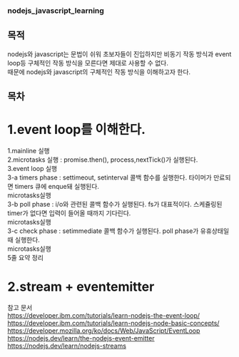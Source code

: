 ### nodejs_javascript_learning
## 목적 <br> 
nodejs와 javascript는 문법이 쉬워 초보자들이 진입하지만 비동기 작동 방식과 event loop등 구체적인 작동 방식을 모른다면 제대로 사용할 수 없다.<br> 때문에 nodejs와 javascript의 구체적인 작동 방식을 이해하고자 한다.<br>

## 목차<br>
# 1.event loop를 이해한다.<br>
1.mainline 실행<br>
2.microtasks 실행 : promise.then(), process,nextTick()가 실행된다.<br>
3.event loop 실행<br>
3-a timers phase : settimeout, setinterval 콜백 함수를 실행한다. 타이머가 만료되면 timers  큐에 enque돼 실행된다.<br>
microtasks실행<br>
3-b poll phase : i/o와 관련된 콜백 함수가 실행된다. fs가 대표적이다. 스케쥴링된 timer가 없다면 입력이 들어올 때까지 기다린다.<br>
microtasks실행 <br>
3-c check phase : setimmediate 콜백 함수가 실행된다. poll phase가 유휴상태일 때 실행한다.<br>
microtasks실행<br>
5줄 요약 정리<br>
# 2.stream + eventemitter<br>

참고 문서<br>
https://developer.ibm.com/tutorials/learn-nodejs-the-event-loop/<br>
https://developer.ibm.com/tutorials/learn-nodejs-node-basic-concepts/<br>
https://developer.mozilla.org/ko/docs/Web/JavaScript/EventLoop<br>
https://nodejs.dev/learn/the-nodejs-event-emitter<br>
https://nodejs.dev/learn/nodejs-streams<br>